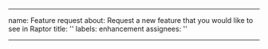 <!--
SPDX-FileCopyrightText: 2006-2025 Knut Reinert & Freie Universität Berlin
SPDX-FileCopyrightText: 2016-2025 Knut Reinert & MPI für molekulare Genetik
SPDX-License-Identifier: CC0-1.0
-->

---
name: Feature request
about: Request a new feature that you would like to see in Raptor
title: ''
labels: enhancement
assignees: ''

---


